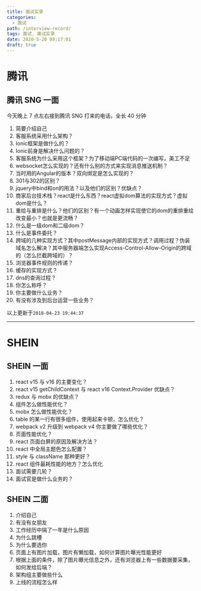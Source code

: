 ```yaml
---
title: 面试实录
categories:
  - 面试
path: /interview-record/
tags: 面试, 面试实录
date: 2020-5-20 09:17:01
draft: true
---
```


# 腾讯

## 腾讯 SNG 一面

今天晚上 7 点左右接到腾讯 SNG 打来的电话，全长 40 分钟

1. 简要介绍自己
2. 客服系统采用什么架构？
3. Ionic框架是做什么的？
4. Ionic前身是解决什么问题的？
5. 客服系统为什么采用这个框架？为了移动端PC端代码的一次编写，美工不足
6. websocket怎么实现的？还有什么别的方式来实现消息推送机制？
7. 当时用的Angular的版本？双向绑定是怎么实现的？
8. 301与302的区别？
9. jquery中bind和on的用法？以及他们的区别？优缺点？
10. 商家后台技术栈？react是什么东西？react虚拟dom算法的实现方式？虚拟dom是什么？
11. 重绘与重排是什么？他们的区别？有一个动画怎样实现使它的dom的重排重绘改变最小？也就是更流畅？
12. 什么是一级dom和二级dom？
13. 什么是事件委托？
14. 跨域的几种实现方式？其中postMessage内部的实现方式？调用过程？伪装域名怎么解决？其中服务器端怎么实现Access-Control-Allow-Origin的跨域的（怎么拦截跨域的）？
15. 浏览器事件规则的传递？
16. 缓存的实现方式？
17. dns的查询过程？
18. 你怎么称呼？
19. 你主要做什么业务？
20. 有没有涉及到后台运营一些业务？

以上更新于`2018-04-23 19:44:37`

---

# SHEIN

## SHEIN 一面

1. react v15 与 v16 的主要变化？
2. react v15 getChildContext 与 react v16 Context.Provider 优缺点？
3. redux 与 mobx 的优缺点？
4. 组件怎么做性能优化？
5. mobx 怎么做性能优化？
6. table 的某一行有很多组件，使用起来卡顿，怎么优化？
7. webpack v2 升级到 webpack v4 你主要做了哪些优化？
8. 页面性能优化？
9. react 页面白屏的原因及解决方法？
10. react 中全局主题色怎么配置？
11. style 与 className 那种更好？
12. react 组件最耗性能的地方？怎么优化
13. 面试需要几轮？
14. 面试官是做什么业务的？

## SHEIN 二面

1. 介绍自己
2. 有没有女朋友
3. 工作经历中隔了一年是什么原因
4. 为什么跳槽
5. 为什么要选你
6. 页面上有图片加载，图片有懒加载，如何计算图片曝光性能更好
7. 根据上面的条件，除了图片曝光信息之外，还有浏览器上有一些数据要采集，如何发给后端？
8. 架构组主要做些什么
9. 上线的流程怎么样
